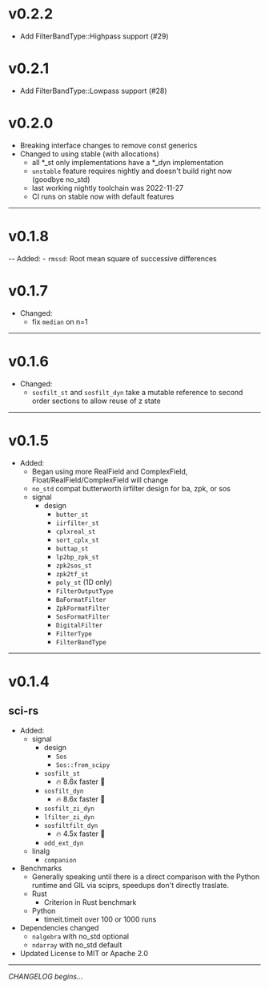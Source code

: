 # v0.2.2
- Add FilterBandType::Highpass support (#29)

# v0.2.1
- Add FilterBandType::Lowpass support (#28)

# v0.2.0
- Breaking interface changes to remove const generics
- Changed to using stable (with allocations)
    - all *_st only implementations have a *_dyn implementation
    - `unstable` feature requires nightly and doesn't build right now (goodbye no_std)
    - last working nightly toolchain was 2022-11-27
    - CI runs on stable now with default features

---

# v0.1.8
-- Added:
    - `rmssd`: Root mean square of successive differences

# v0.1.7

- Changed:
    - fix `median` on n=1

---


# v0.1.6

- Changed:
    - `sosfilt_st` and `sosfilt_dyn` take a mutable reference to second order sections to allow reuse of z state

---

# v0.1.5

- Added:
    - Began using more RealField and ComplexField, Float/RealField/ComplexField will change
    - `no_std` compat butterworth iirfilter design for ba, zpk, or sos
    - signal
        - design
            - `butter_st`
            - `iirfilter_st`
            - `cplxreal_st`
            - `sort_cplx_st`
            - `buttap_st`
            - `lp2bp_zpk_st`
            - `zpk2sos_st`
            - `zpk2tf_st`
            - `poly_st` (1D only)
            - `FilterOutputType`
            - `BaFormatFilter`
            - `ZpkFormatFilter`
            - `SosFormatFilter`
            - `DigitalFilter`
            - `FilterType`
            - `FilterBandType`

---

# v0.1.4

## sci-rs

- Added:
    - signal
        - design
            - `Sos`
            - `Sos::from_scipy`
        - `sosfilt_st`
            - 🔥 8.6x faster 🚀
        - `sosfilt_dyn`
            - 🔥 8.6x faster 🚀
        - `sosfilt_zi_dyn`
        - `lfilter_zi_dyn`
        - `sosfiltfilt_dyn`
            - 🔥 4.5x faster 🚀
        - `odd_ext_dyn`
    - linalg
        - `companion`
- Benchmarks
    - Generally speaking until there is a direct comparison with the Python runtime and GIL via sciprs, speedups don't directly traslate.
    - Rust
        - Criterion in Rust benchmark
    - Python
        - timeit.timeit over 100 or 1000 runs
- Dependencies changed
    - `nalgebra` with no_std optional
    - `ndarray` with no_std default
- Updated License to MIT or Apache 2.0

---

*CHANGELOG begins...*